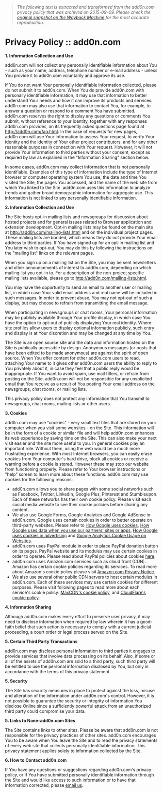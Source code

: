 > *The following text is extracted and transformed from the add0n.com privacy policy that was archived on 2015-09-09. Please check the [original snapshot on the Wayback Machine](https://web.archive.org/web/20150909202422id_/http%3A//add0n.com/privacy.html) for the most accurate reproduction.*

# Privacy Policy :: add0n.com

**1\. Information Collection and Use**

add0n.com will not collect any personally identifiable information about You - such as your name, address, telephone number or e-mail address - unless You provide it to add0n.com voluntarily and approve its use.

If You do not want Your personally identifiable information collected, please do not submit it to add0n.com. When You do provide add0n.com with personally identifiable information, it may use that information to better understand Your needs and how it can improve its products and services. add0n.com may also use that information to contact You, for example, to answer a question or respond to a comment You have submitted. add0n.com reserves the right to display any questions or comments You submit, without reference to your identity, together with any responses add0n.com provides, on its frequently asked questions page found at http://add0n.com/faq.html. In the case of requests for new pages, add0n.com will use Your information to assess Your request, to verify Your identity and the identity of Your other project contributors, and for any other reasonable purposes in connection with Your request. However, it will not provide Your information to third parties without your consent, except as required by law as explained in the "Information Sharing" section below.

In some cases, add0n.com may collect information that is not personally identifiable. Examples of this type of information include the type of Internet browser or computer operating system You use, the date and time You visited the Site, the pages You accessed, and the name of the web site from which You linked to the Site. add0n.com uses this information to analyze trends and gather broad demographic information for aggregate use. This information is not linked to any personally identifiable information.

**2\. Information Collection and Use**

The Site hosts opt-in mailing lists and newsgroups for discussion about hosted projects and for general issues related to Browser application and extension development. Opt-in mailing lists may be found on the main site at http://add0n.com/mailing-lists.html and on the individual project pages. These mailing lists are bonded, which means they do not provide Your email address to third parties. If You have signed up for an opt-in mailing list and You later wish to opt-out, You may do this by following the instructions on the "mailing list" links on the relevant pages.

When you sign up on a mailing list on the Site, you may be sent newsletters and other announcements of interest to add0n.com, depending on which mailing list you opt-in to. For a description of the non-project specific mailing lists available, please go to http://add0n.com/mailing-lists.html.

You may have the opportunity to send an email to another user or mailing list, in which case Your valid email address and real name will be included in such messages. In order to prevent abuse, You may not opt-out of such a display, but may choose to refrain from transmitting the email message.

When participating in newsgroups or chat rooms, Your personal information may be publicly available through Your profile display, in which case You have the option to opt-out of publicly displaying Your real identity. Where site profiles allow users to display optional information publicly, such entry and display is at Your discretion and may be changed at any time by You.

The Site is an open source site and the data and information hosted on the Site is publically accessible by design. Anonymous messages (or posts that have been edited to be made anonymous) are against the spirit of open source. When You offer content for other add0n.com users to read, attaching Your name to it gives other add0n.com users the ability to reply to You privately about it, in case they feel that a public reply would be inappropriate. If You want to avoid spam, use mail filters, or refrain from posting on the Site. add0n.com will not be responsible for any unsolicited email that You receive as a result of You posting Your email address on the newsgroups, chat rooms, or mailing lists.

This privacy policy does not protect any information that You transmit to newsgroups, chat rooms, mailing lists or other users.

**3\. Cookies**

add0n.com may use "cookies" - very small text files that are stored on your computer when you visit some websites - on the Site. This information will be in the form of a cookie or similar file and will help add0n.com enhances its web experience by saving time on the Site. This can also make your next visit easier and the site more useful to you. In general cookies play an important role. Without them, using the web would be a much more frustrating experience. With most Internet browsers, you can easily erase cookies from Your computer's hard drive, block all cookies or receive a warning before a cookie is stored. However these may stop our website from functioning properly. Please refer to Your browser instructions or "help" screen to learn more about these functions. add0n.com may use cookies for the following reasons: 

  * add0n.com allows you to share pages with some social networks such as Facebook, Twitter, LinkedIn, Google Plus, Pinterest and Stumbleupon. Each of these networks has their own cookie policy. Please visit each social media website to see their cookie policies before sharing any content.
  * We also use Google Forms, Google Analytics and Google AdSense‎ in add0n.com. Google uses certain cookies in order to better operate on third-party websites. Please refer to [How Google uses cookies](http://www.google.com/intl/en/policies/technologies/ads/), [How Google uses data when you use our partners' sites or apps](http://www.google.com/intl/en/policies/privacy/partners/), [How Google uses cookies in advertising](http://www.google.com/intl/en/policies/technologies/ads/) and [Google Analytics Cookie Usage on Websites](https://developers.google.com/analytics/devguides/collection/analyticsjs/cookie-usage). 
  * add0n.com uses PayPal module in order to place PayPal donation button on its pages. PayPal website and its modules may use certain cookies in order to operate. Please read about PayPal policies about cookies [here](https://www.paypal.com/us/webapps/mpp/ua/privacy-full#How_We_Use_Cookies_and_Similar_Technologies).
  * add0n.com uses Amazon.com services such as cloud front (CDN). Amazon has certain cookie policies regarding its services. To read more about Amazon's cookie policy please visit [Amazon.com Privacy Notice](http://www.amazon.com/gp/help/customer/display.html?nodeId=468496).
  * We also use several other public CDN servers to host certain modules in add0n.com. Each of these services may use certain cookies for different purposes. Please visit following pages to read more about each service's cookie policy: [MaxCDN's cookie policy](https://www.maxcdn.com/legal/), and [CloudFlare's cookie policy](https://www.cloudflare.com/security-policy).



**4\. Information Sharing**

Although add0n.com makes every effort to preserve user privacy, it may need to disclose information when required by law wherein it has a good-faith belief that such action is necessary to comply with a current judicial proceeding, a court order or legal process served on the Site.

**5\. Certain Third Party Transactions**

add0n.com may disclose personal information to third parties it engages to provide services that involve data processing on its behalf. Also, if some or all of the assets of add0n.com are sold to a third party, such third party will be entitled to use the personal information disclosed by You, but only in accordance with the terms of this privacy statement.

**5\. Security**

The Site has security measures in place to protect against the loss, misuse and alteration of the information under add0n.com's control. However, it is not possible to guarantee the security or integrity of information You disclose Online since a sufficiently powerful attack from an unauthorized third party could compromise your data.

**5\. Links to None-add0n.com Sites**

The Site contains links to other sites. Please be aware that add0n.com is not responsible for the privacy practices of other sites. add0n.com encourages You to be aware when You leave the Site and to read the privacy statements of every web site that collects personally identifiable information. This privacy statement applies solely to information collected by the Site.

**6\. How to Contact add0n.com**

If You have any questions or suggestions regarding add0n.com's privacy policy, or if You have submitted personally identifiable information through the Site and would like access to such information or to have that information corrected, please [email us](mailto:support@add0n.com).
